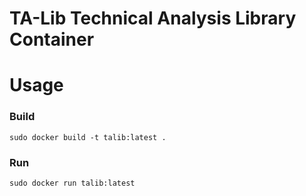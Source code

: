 # TA-Lib Technical Analysis Library Container

# Usage

### Build

```
sudo docker build -t talib:latest .
```

### Run

```
sudo docker run talib:latest
```
